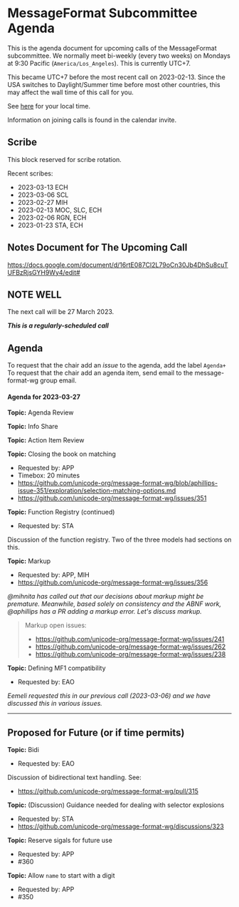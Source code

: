 # MessageFormat Subcommittee Agenda

This is the agenda document for upcoming calls of the MessageFormat subcommittee. We normally meet bi-weekly 
(every two weeks) on Mondays at 9:30 Pacific (`America/Los_Angeles`). This is currently UTC+7. 

This became UTC+7 before the most recent call on 2023-02-13. Since the USA switches to Daylight/Summer time before most other countries, this may affect the wall time of this call for you.

See [here](https://www.timeanddate.com/worldclock/converter.html?iso=20230123T173000&p1=224&p2=248&p3=136&p4=179&p5=33&p6=101&p7=268) for your local time.

Information on joining calls is found in the calendar invite.

## Scribe

This block reserved for scribe rotation.

Recent scribes:
* 2023-03-13 ECH
* 2023-03-06 SCL
* 2023-02-27 MIH
* 2023-02-13 MOC, SLC, ECH
* 2023-02-06 RGN, ECH
* 2023-01-23 STA, ECH

## Notes Document for The Upcoming Call

https://docs.google.com/document/d/16rtE087Cl2L79oCn30Jb4DhSu8cuTUFBzRjsGYH9Wy4/edit#

## NOTE WELL

The next call will be 27 March 2023. 

***This is a regularly-scheduled call***

## Agenda

To request that the chair add an _issue_ to the agenda, add the label `Agenda+`
To request that the chair add an agenda item, send email to the message-format-wg group email.

#### Agenda for 2023-03-27

**Topic:** Agenda Review

**Topic:** Info Share

**Topic:** Action Item Review

**Topic:** Closing the book on matching
* Requested by: APP
* Timebox: 20 minutes
* https://github.com/unicode-org/message-format-wg/blob/aphillips-issue-351/exploration/selection-matching-options.md
* https://github.com/unicode-org/message-format-wg/issues/351

**Topic:** Function Registry (continued)
* Requested by: STA

Discussion of the function registry. Two of the three models had sections on this.

**Topic:** Markup
* Requested by: APP, MIH
* https://github.com/unicode-org/message-format-wg/issues/356

_@mihnita has called out that our decisions about markup might be premature. Meanwhile, based solely on consistency and the ABNF work, @aphillips has a PR adding a markup error. Let's discuss markup._

> Markup open issues:
> * https://github.com/unicode-org/message-format-wg/issues/241
> * https://github.com/unicode-org/message-format-wg/issues/262
> * https://github.com/unicode-org/message-format-wg/issues/238
>

**Topic:** Defining MF1 compatibility
* Requested by: EAO

_Eemeli requested this in our previous call (2023-03-06) and we have discussed this in various issues._

---

## Proposed for Future (or if time permits)

**Topic:** Bidi
* Requested by: EAO

Discussion of bidirectional text handling. See:
* https://github.com/unicode-org/message-format-wg/pull/315

**Topic:** (Discussion) Guidance needed for dealing with selector explosions
* Requested by: STA
* https://github.com/unicode-org/message-format-wg/discussions/323

**Topic:** Reserve sigals for future use
* Requested by: APP
* #360

**Topic:** Allow `name` to start with a digit
* Requested by: APP
* #350
